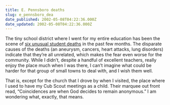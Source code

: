 ```yaml
---
title: E. Pennsboro deaths
slug: e_pennsboro_dea
date_published: 2002-05-08T04:22:36.000Z
date_updated: 2002-05-08T04:22:36.000Z
---
```


The tiny school district where I went for my entire education has been the scene of [six unusual student deaths](http://www.pennlive.com/news/patriotnews/index.ssf?/xml/story.ssf/html_standard.xsl?/base/news/10207638292419211.xml) in the past few months. The disparate causes of the deaths (an aneurysm, cancers, heart attacks, lung disorders) indicate that they’re all unrelated, which makes the fear even worse for the community. While I didn’t, despite a handful of excellent teachers, really enjoy the place much when I was there, I can’t imagine what could be harder for that group of small towns to deal with, and I wish them well.

That is, except for the church that I drove by when I visited, the place where I used to have my Cub Scout meetings as a child. Their marquee out front read, “Coincidences are when God decides to remain anonymous.” I am wondering what, exactly, that means.
